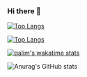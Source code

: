 ### Hi there 👋

[![Top Langs](https://github-readme-stats.vercel.app/api/top-langs/?username=qalimero)](https://github.com/anuraghazra/github-readme-stats&theme=dracula)

[![Top Langs](https://github-readme-stats.vercel.app/api/top-langs/?username=qalimero&layout=compact)](https://github.com/anuraghazra/github-readme-stats)

[![qalim's wakatime stats](https://github-readme-stats.vercel.app/api/wakatime?username=qalimero)](https://github.com/anuraghazra/github-readme-stats)

![Anurag's GitHub stats](https://github-readme-stats.vercel.app/api?username=qalimero&show_icons=true&theme=dracula)







